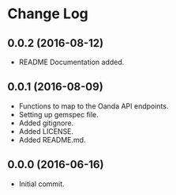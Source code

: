 # Change Log

## 0.0.2 (2016-08-12)

* README Documentation added.

## 0.0.1 (2016-08-09)

* Functions to map to the Oanda API endpoints.
* Setting up gemspec file.
* Added gitignore.
* Added LICENSE.
* Added README.md.

## 0.0.0 (2016-06-16)

* Initial commit.
